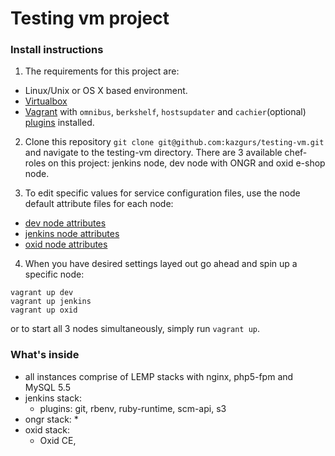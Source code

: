 # Testing vm project

### Install instructions
1. The requirements for this project are:
  * Linux/Unix or OS X based environment.
  * [Virtualbox](https://www.virtualbox.org/wiki/Downloads)
  * [Vagrant](https://www.vagrantup.com/downloads.html) with `omnibus`, `berkshelf`, `hostsupdater` and `cachier`(optional) [plugins](http://docs.vagrantup.com/v2/plugins/usage.html) installed.
         
2. Clone this repository `git clone git@github.com:kazgurs/testing-vm.git` and navigate to the testing-vm directory. There are 3 available chef-roles on this project: jenkins node, dev node with ONGR and oxid e-shop node. 

3. To edit specific values for service configuration files, use the node default attribute files for each node:
  * [dev node attributes](cookbooks/dev/attributes/default.rb)
  * [jenkins node attributes](cookbooks/myjenkins/attributes/default.rb)
  * [oxid node attributes](cookbooks/oxideshop/attributes/default.rb)

4. When you have desired settings layed out go ahead and spin up a specific node:
 ```
 vagrant up dev
 vagrant up jenkins
 vagrant up oxid
 ```
or to start all 3 nodes simultaneously, simply run `vagrant up`. 
### What's inside

* all instances comprise of LEMP stacks with nginx, php5-fpm and MySQL 5.5
* jenkins stack:
    * plugins: git, rbenv, ruby-runtime, scm-api, s3
* ongr stack:
    * 
* oxid stack:
    * Oxid CE, 
